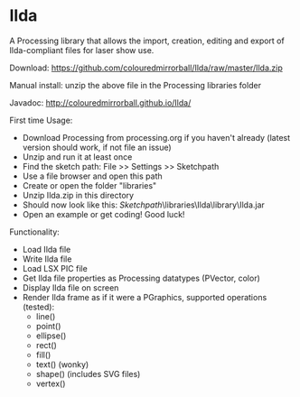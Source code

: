 Ilda
====

A Processing library that allows the import, creation, editing and export of Ilda-compliant files for laser show use.

Download: https://github.com/colouredmirrorball/Ilda/raw/master/Ilda.zip

Manual install: unzip the above file in the Processing libraries folder

Javadoc: http://colouredmirrorball.github.io/Ilda/


First time Usage:

 * Download Processing from processing.org if you haven't already (latest version should work, if not file an issue)
 * Unzip and run it at least once
 * Find the sketch path: File >> Settings >> Sketchpath
 * Use a file browser and open this path
 * Create or open the folder "libraries"
 * Unzip Ilda.zip in this directory
 * Should now look like this: *Sketchpath*\libraries\Ilda\library\Ilda.jar
 * Open an example or get coding! Good luck!
 
 
 Functionality:
 
  * Load Ilda file
  * Write Ilda file
  * Load LSX PIC file
  * Get Ilda file properties as Processing datatypes (PVector, color)
  * Display Ilda file on screen
  * Render Ilda frame as if it were a PGraphics, supported operations (tested):
      * line()
      * point()
      * ellipse()
      * rect()
      * fill()
      * text() (wonky)
      * shape() (includes SVG files)
      * vertex() 
  
